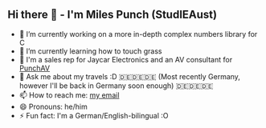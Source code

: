 ## Hi there 👋 - I'm Miles Punch (StudIEAust)

- 🔭 I’m currently working on a more in-depth complex numbers library for C
- 🌱 I’m currently learning how to touch grass
- 💼 I'm a sales rep for Jaycar Electronics and an AV consultant for [PunchAV](https://punchav.com)
- 💬 Ask me about my travels :D 🇩🇪🇩🇪🇩🇪 (Most recently Germany, however I'll be back in Germany soon enough) 🇩🇪🇩🇪🇩🇪
- 📫 How to reach me: [my email](mailto://miles@punchav.com)
- 😄 Pronouns: he/him
- ⚡ Fun fact: I'm a German/English-bilingual :O
